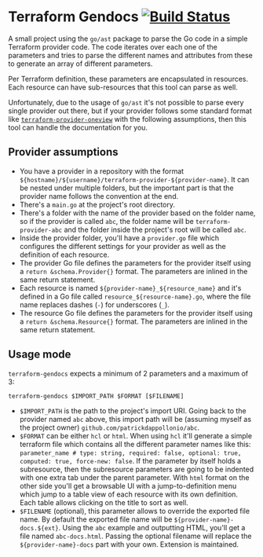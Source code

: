 # Terraform Gendocs [![Build Status](https://travis-ci.org/patrickdappollonio/terraform-gendocs.svg?branch=master)](https://travis-ci.org/patrickdappollonio/terraform-gendocs)

A small project using the `go/ast` package to parse the Go code in a simple Terraform provider code.
The code iterates over each one of the parameters and tries to parse the different names and attributes
from these to generate an array of different parameters.

Per Terraform definition, these parameters are encapsulated in resources. Each resource can have sub-resources
that this tool can parse as well.

Unfortunately, due to the usage of `go/ast` it's not possible to parse every single provider out there, but
if your provider follows some standard format like [`terraform-provider-oneview`](https://github.com/HewlettPackard/terraform-provider-oneview)
with the following assumptions, then this tool can handle the documentation for you.

## Provider assumptions

* You have a provider in a repository with the format `${hostname}/${username}/terraform-provider-${provider-name}`.
  It can be nested under multiple folders, but the important part is that the provider name follows the convention
  at the end.
* There's a `main.go` at the project's root directory.
* There's a folder with the name of the provider based on the folder name, so if the provider is called `abc`, the folder
  name will be `terraform-provider-abc` and the folder inside the project's root will be called `abc`.
* Inside the provider folder, you'll have a `provider.go` file which configures the different settings for your provider
  as well as the definition of each resource.
* The provider Go file defines the parameters for the provider itself using a `return &schema.Provider{}` format. The
  parameters are inlined in the same return statement.
* Each resource is named `${provider-name}_${resource_name}` and it's defined in a Go file called `resource_${resource-name}.go`,
  where the file name replaces dashes (`-`) for underscores (`_`).
* The resource Go file defines the parameters for the provider itself using a `return &schema.Resource{}` format. The
  parameters are inlined in the same return statement.

## Usage mode

`terraform-gendocs` expects a minimum of 2 parameters and a maximum of 3:

```
terraform-gendocs $IMPORT_PATH $FORMAT [$FILENAME]
```

* `$IMPORT_PATH` is the path to the project's import URI. Going back to the provider named `abc` above, this import
  path will be (assuming myself as the project owner) `github.com/patrickdappollonio/abc`.
* `$FORMAT` can be either `hcl` or `html`. When using `hcl` it'll generate a simple terraform file which contains
  all the different parameter names like this: `parameter_name # type: string, required: false, optional: true, computed: true, force-new: false`.
  If the parameter by itself holds a subresource, then the subresource parameters are going to be indented with one extra tab
  under the parent parameter. With `html` format on the other side you'll get a browsable UI with a jump-to-definition menu
  which jump to a table view of each resource with its own definition. Each table allows clicking on the title to sort as well.
* `$FILENAME` (optional), this parameter allows to override the exported file name. By default the exported file name will be
  `${provider-name}-docs.${ext}`. Using the `abc` example and outputting HTML, you'll get a file named `abc-docs.html`. Passing
  the optional filename will replace the `${provider-name}-docs` part with your own. Extension is maintained.
